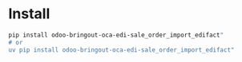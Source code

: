# Install

```bash
pip install odoo-bringout-oca-edi-sale_order_import_edifact"
# or
uv pip install odoo-bringout-oca-edi-sale_order_import_edifact"
```
